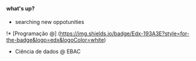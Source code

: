 #### what's up? <h4>


* searching new oppotunities 

!* [Programação @] (https://img.shields.io/badge/Edx-193A3E?style=for-the-badge&logo=edx&logoColor=white)
* Ciência de dados @ EBAC
